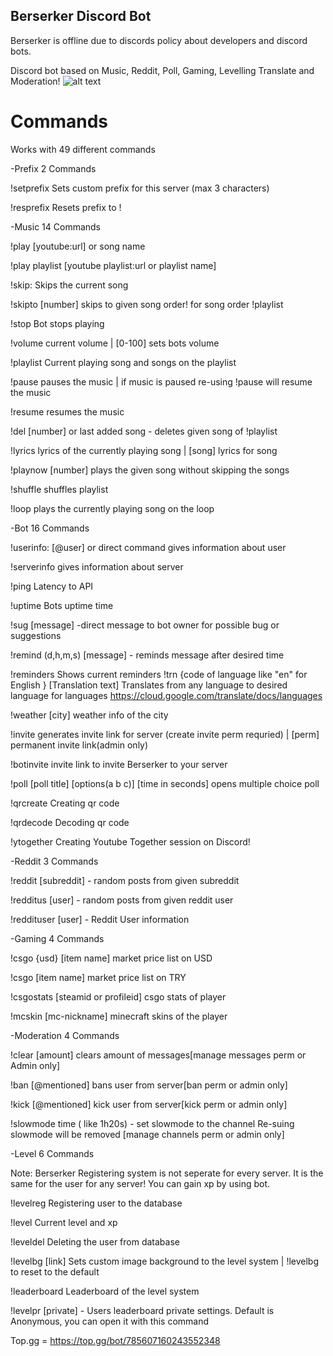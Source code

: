 ## Berserker Discord Bot

Berserker is offline due to discords policy about developers and discord bots.

Discord bot based on Music, Reddit, Poll, Gaming, Levelling Translate and Moderation!
![alt text](https://cdn.discordapp.com/attachments/786493986042675243/1008291692467736636/1612270252771_1.png)

# Commands
Works with 49 different commands

-Prefix 2 Commands

!setprefix Sets custom prefix for this server (max 3 characters)

!resprefix Resets prefix to !

-Music 14 Commands

!play [youtube:url] or song name

!play playlist [youtube playlist:url or playlist name]

!skip: Skips the current song

!skipto [number] skips to given song order! for song order !playlist

!stop Bot stops playing

!volume current volume | [0-100] sets bots volume

!playlist Current playing song and songs on the playlist

!pause pauses the music | if music is paused re-using !pause will resume the music

!resume resumes the music

!del [number] or last added song - deletes given song of !playlist

!lyrics lyrics of the currently playing song | [song] lyrics for song

!playnow [number] plays the given song without skipping the songs

!shuffle shuffles playlist

!loop plays the currently playing song on the loop

-Bot 16 Commands

!userinfo: [@user] or direct command gives information about user

!serverinfo gives information about server

!ping Latency to API

!uptime Bots uptime time

!sug [message] -direct message to bot owner for possible bug or suggestions

!remind (d,h,m,s) [message] - reminds message after desired time

!reminders Shows current reminders
!trn {code of language like "en" for English } [Translation text] Translates from any language to desired language for languages https://cloud.google.com/translate/docs/languages

!weather [city] weather info of the city

!invite generates invite link for server (create invite perm requried) | [perm] permanent invite link(admin only)

!botinvite invite link to invite Berserker to your server

!poll [poll title] [options(a b c)] [time in seconds] opens multiple choice poll

!qrcreate Creating qr code

!qrdecode Decoding qr code

!ytogether Creating Youtube Together session on Discord!

-Reddit 3 Commands

!reddit [subreddit] - random posts from given subreddit

!redditus [user] - random posts from given reddit user

!reddituser [user] - Reddit User information

-Gaming  4 Commands

!csgo {usd} [item name] market price list on USD

!csgo [item name] market price list on TRY

!csgostats [steamid or profileid] csgo stats of player

!mcskin [mc-nickname] minecraft skins of the player

-Moderation 4 Commands

!clear [amount] clears amount of messages[manage messages perm or Admin only]

!ban [@mentioned] bans user from server[ban perm or admin only]

!kick [@mentioned] kick user from server[kick perm or admin only]

!slowmode time ( like 1h20s) - set slowmode to the channel Re-suing slowmode will be removed [manage channels perm or admin only]

-Level 6 Commands

Note: Berserker Registering system is not seperate for every server. It is the same for the user for any server! You can gain xp by using bot.

!levelreg Registering user to the database

!level Current level and xp

!leveldel Deleting the user from database

!levelbg [link] Sets custom image background to the level system | !levelbg to reset to the default

!leaderboard Leaderboard of the level system

!levelpr [private] - Users leaderboard private settings. Default is Anonymous, you can open it with this command

Top.gg = https://top.gg/bot/785607160243552348
